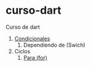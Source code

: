 # curso-dart
Curso de dart

1. [Condicionales](condicionales/readme.md)
    1. Dependiendo de (Swich)
2. Ciclos
    1. [Para (for)](Ciclos/for/readme.md)
